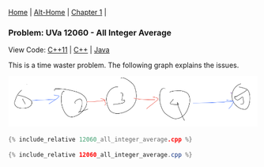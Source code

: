 [Home](../../) |
[Alt-Home](https://klmahmood.github.io/hello-world/) |
[Chapter 1](../../../parts/chapter1.md) |

### Problem: UVa 12060 - All Integer Average


View Code: [C++11](12060_all_integer_average.cpp) | [C++](12060_all_integer_average.cpp) |
[Java](12060_all_integer_average.cpp)


<!--
<a href="12060_all_integer_average.cpp" <download="">Download</a>
-->

This is a time waster problem. The following graph explains the issues.

![The Graph](12060.png)



```cpp
{% include_relative 12060_all_integer_average.cpp %}
```

```Java
{% include_relative 12060_all_integer_average.cpp %}
```

<!--
Notes for Me:
Formatted.
Cross-platform
Tested.
-->
